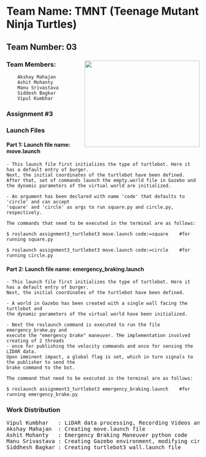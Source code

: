 # Team Name: TMNT (Teenage Mutant Ninja Turtles)	

## Team Number: 03  
### Team Members: <img align="right" width="300" height="226" src="https://raw.githubusercontent.com/vipulkumbhar/AuE893Spring20_VipulKumbhar/master/catkin_ws/git_readme_files/ninja_turtles_PNG55.png">   	
		Akshay Mahajan 
		Ashit Mohanty  
		Manu Srivastava  
		Siddesh Bagkar  
		Vipul Kumbhar  
		  
### Assignment #3  
  
### Launch Files  
  
#### Part 1:  Launch file name: move.launch  
	
	- This launch file first initializes the type of turtlebot. Here it has a default entry of burger.  
	Next, the initial coordinates of the turtlebot have been defined.    
	After that, set of commands launch the empty.world file in Gazebo and  
	the dynamic parameters of the virtual world are initialized.   
	  
	- An argument has been declared with name 'code' that defaults to 'circle' and can accept  
	'square' and 'circle' as args to run square.py and circle.py, respectively.
	  
	The commands that need to be executed in the terminal are as follows:
  
```
$ roslaunch assignment3_turtlebot3 move.launch code:=square    #for running square.py
	  
$ roslaunch assignment3_turtlebot3 move.launch code:=circle    #for running circle.py
```
  
#### Part 2:  Launch file name: emergency_braking.launch
	   
	- This launch file first initializes the type of turtlebot. Here it has a default entry of burger.  
	Next, the initial coordinates of the turtlebot have been defined.  
	  
	- A world in Gazebo has been created with a single wall facing the turtlebot and   
	the dynamic parameters of the virtual world have been initialized.  
	  
	- Next the roslaunch command is executed to run the file emergency_brake.py and   
	execute the "emergency brake" maneuver. THe implementation involved creating of 2 threads  
	- once for publishing the velocity commands and once for sensing the LIDAR data.  
	Upon imminent impact, a global flag is set, which in turn signals to the publisher to send the   
	brake command to the bot.
  
	The command that need to be executed in the terminal are as follows:
``` 
$ roslaunch assignment3_turtlebot3 emergency_braking.launch    #for running emergency_brake.py
```
  
### Work Distribution

<pre>
Vipul Kumbhar 	: LiDAR data processing, Recording Videos and writing README.md   
Akshay Mahajan	: Creating move.launch file  
Ashit Mohanty 	: Emergency Braking Maneuver python code  
Manu Srivastava	: Creating Gazebo environment, modifying circle.py and square.py and pushing into repo  
Siddhesh Bagkar	: Creating turtlebot3_wall.launch file  
</pre>
